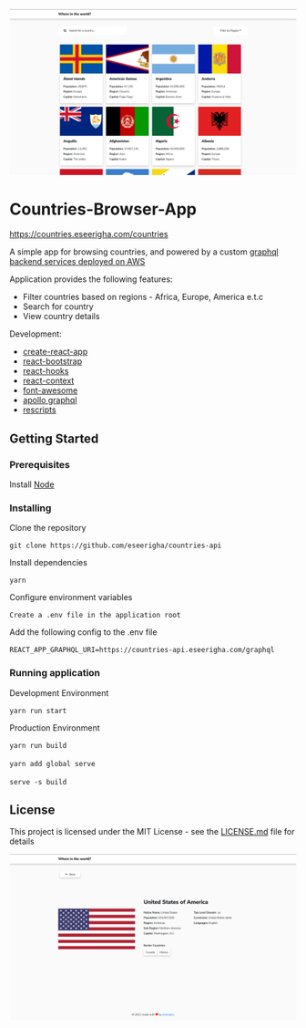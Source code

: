 
![Home Page](home.png?raw=true "Countries Browser")

# Countries-Browser-App

https://countries.eseerigha.com/countries


A simple app for browsing countries, and powered by a custom [graphql backend services deployed on AWS](https://github.com/eseerigha/countries-api)


Application provides the following features:

* Filter countries based on regions - Africa, Europe, America e.t.c
* Search for country
* View country details


Development:

* [create-react-app](https://create-react-app.dev/)
* [react-bootstrap](https://react-bootstrap.github.io/)
* [react-hooks](https://reactjs.org/docs/hooks-intro.html)
* [react-context](https://reactjs.org/docs/context.html)
* [font-awesome](https://fontawesome.com/v4.7.0/)
* [apollo graphql](https://www.apollographql.com/docs/react/)
* [rescripts](https://github.com/harrysolovay/rescripts)


## Getting Started

### Prerequisites
Install [Node](https://nodejs.org/en/download/)

### Installing
Clone the repository
```
git clone https://github.com/eseerigha/countries-api
```
Install dependencies
```
yarn
```
Configure environment variables
```
Create a .env file in the application root
```
Add the following config to the .env file
```
REACT_APP_GRAPHQL_URI=https://countries-api.eseerigha.com/graphql
```

### Running application

Development Environment
```
yarn run start
```
Production Environment
```
yarn run build

yarn add global serve

serve -s build
```

## License
This project is licensed under the MIT License - see the [LICENSE.md](LICENSE.md) file for details

![Alt text](country.png?raw=true "Countries Browser")

